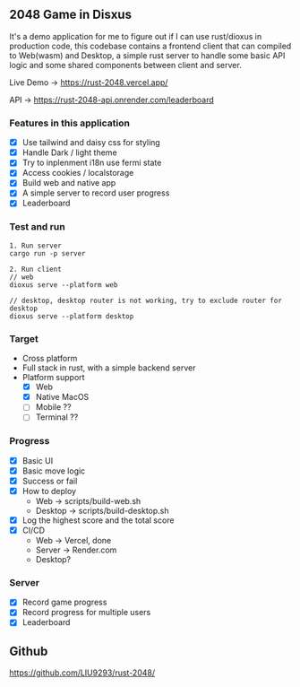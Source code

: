## 2048 Game in Disxus

It's a demo application for me to figure out if I can use rust/dioxus in production code, this codebase contains a frontend client that can compiled to Web(wasm) and Desktop, a simple rust server to handle some basic API logic and some shared components between client and server.

Live Demo -> https://rust-2048.vercel.app/

API -> https://rust-2048-api.onrender.com/leaderboard

### Features in this application

- [x] Use tailwind and daisy css for styling
- [x] Handle Dark / light theme
- [x] Try to inplenment i18n use fermi state
- [x] Access cookies / localstorage
- [x] Build web and native app
- [x] A simple server to record user progress
- [x] Leaderboard

### Test and run
```
1. Run server
cargo run -p server

2. Run client
// web
dioxus serve --platform web

// desktop, desktop router is not working, try to exclude router for desktop
dioxus serve --platform desktop
```

### Target

* Cross platform
* Full stack in rust, with a simple backend server
* Platform support
  - [x] Web
  - [x] Native MacOS
  - [ ] Mobile ??
  - [ ] Terminal ??

### Progress

- [x] Basic UI
- [x] Basic move logic
- [x] Success or fail
- [x] How to deploy
  * Web -> scripts/build-web.sh
  * Desktop -> scripts/build-desktop.sh
- [x] Log the highest score and the total score
- [x] CI/CD
  * Web -> Vercel, done
  * Server -> Render.com
  * Desktop?

### Server 

- [x] Record game progress
- [x] Record progress for multiple users
- [x] Leaderboard

Github
-
https://github.com/LIU9293/rust-2048/
